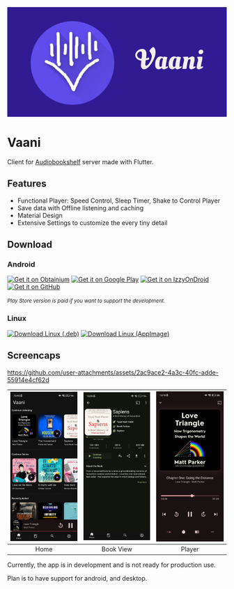 <div align="left">
   <img alt="Audiobookshelf Banner" src="images/banner.png" width="600">
</div>

# Vaani

Client for [Audiobookshelf](https://github.com/advplyr/audiobookshelf) server made with Flutter.

## Features

* Functional Player: Speed Control, Sleep Timer, Shake to Control Player
* Save data with Offline listening and caching
* Material Design
* Extensive Settings to customize the every tiny detail

## Download

### Android

<!-- a github image with link to releases for download -->
[<img src="https://raw.githubusercontent.com/ImranR98/Obtainium/main/assets/graphics/badge_obtainium.png" alt="Get it on Obtainium" height="80">](http://apps.obtainium.imranr.dev/redirect.html?r=obtainium://add/https://github.com/Dr-Blank/Vaani) 
[<img src="https://play.google.com/intl/en_us/badges/static/images/badges/en_badge_web_generic.png" alt="Get it on Google Play" height="80">](https://play.google.com/store/apps/details?id=dr.blank.vaani)
[<img src="https://gitlab.com/IzzyOnDroid/repo/-/raw/master/assets/IzzyOnDroid.png" alt="Get it on IzzyOnDroid" height="80">](https://apt.izzysoft.de/fdroid/index/apk/dr.blank.vaani) 
[<img src="https://github.com/NeoApplications/Neo-Backup/raw/main/badge_github.png" alt="Get it on GitHub" height="80">](https://github.com/Dr-Blank/Vaani/releases/latest/download/app-universal-release.apk) 

*<small>Play Store version is paid if you want to support the development.</small>*

### Linux

[<img src="https://img.shields.io/badge/.deb-Download-blue" alt="Download Linux (.deb)" height="30">](https://github.com/Dr-Blank/Vaani/releases/latest/download/vaani-linux-amd64.deb)
[<img src="https://img.shields.io/badge/AppImage-Download-blue" alt="Download Linux (AppImage)" height="30">](https://github.com/Dr-Blank/Vaani/releases/latest/download/vaani-linux-amd64.AppImage)

## Screencaps

https://github.com/user-attachments/assets/2ac9ace2-4a3c-40fc-adde-55914e4cf62d

| <img src="images/screenshots/android/home.jpg" width="200" /> | <img src="images/screenshots/android/bookview.jpg" width="200" /> | <img src="images/screenshots/android/player.jpg" width="200" /> |
| :-----------------------------------------------------------: | :---------------------------------------------------------------: | :-------------------------------------------------------------: |
|                             Home                              |                             Book View                             |                             Player                              |

Currently, the app is in development and is not ready for production use.

Plan is to have support for android, and desktop.
